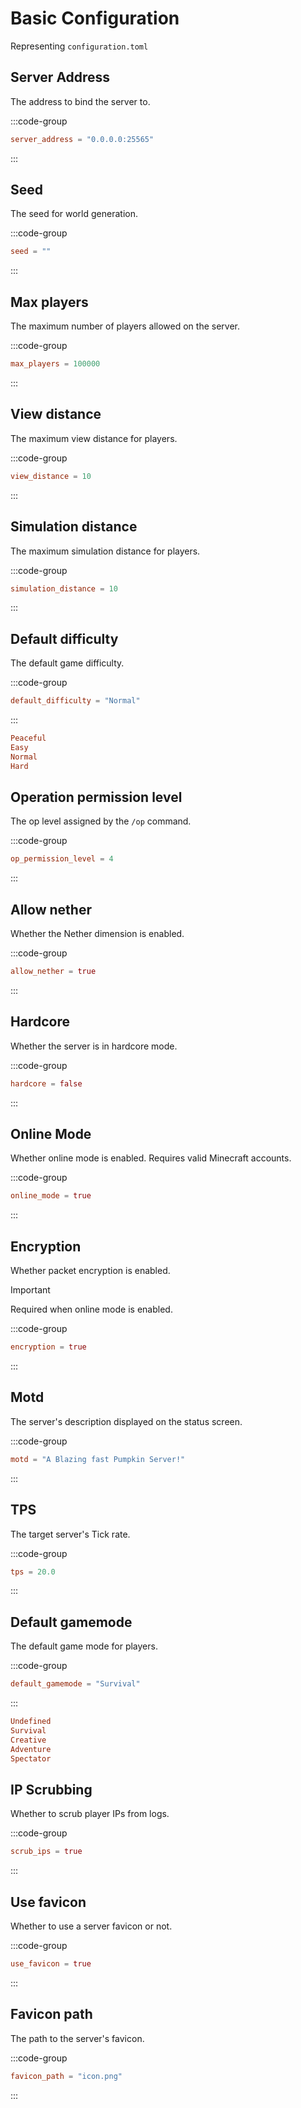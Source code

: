 # Basic Configuration

Representing `configuration.toml`

## Server Address

The address to bind the server to.

:::code-group
```toml [configuration.toml] {2}
server_address = "0.0.0.0:25565"
```
:::

## Seed

The seed for world generation.

:::code-group
```toml [configuration.toml] {2}
seed = ""
```
:::

## Max players

The maximum number of players allowed on the server.

:::code-group
```toml [configuration.toml] {2}
max_players = 100000
```
:::

## View distance

The maximum view distance for players.

:::code-group
```toml [configuration.toml] {2}
view_distance = 10
```
:::

## Simulation distance

The maximum simulation distance for players.

:::code-group
```toml [configuration.toml] {2}
simulation_distance = 10
```
:::

## Default difficulty

The default game difficulty.

:::code-group
```toml [configuration.toml] {2}
default_difficulty = "Normal"
```
:::


```toml
Peaceful
Easy
Normal
Hard
```

## Operation permission level

The op level assigned by the `/op` command.

:::code-group
```toml [configuration.toml] {2}
op_permission_level = 4
```
:::

## Allow nether

Whether the Nether dimension is enabled.

:::code-group
```toml [configuration.toml] {2}
allow_nether = true
```
:::

## Hardcore

Whether the server is in hardcore mode.

:::code-group
```toml [configuration.toml] {2}
hardcore = false
```
:::

## Online Mode

Whether online mode is enabled. Requires valid Minecraft accounts.

:::code-group
```toml [configuration.toml] {2}
online_mode = true
```
:::

## Encryption

Whether packet encryption is enabled.

> [!IMPORTANT]
> Required when online mode is enabled.

:::code-group
```toml [configuration.toml] {2}
encryption = true
```
:::

## Motd

The server's description displayed on the status screen.

:::code-group
```toml [configuration.toml] {2}
motd = "A Blazing fast Pumpkin Server!"
```
:::

## TPS

The target server's Tick rate.

:::code-group
```toml [configuration.toml] {2}
tps = 20.0
```
:::

## Default gamemode

The default game mode for players.

:::code-group
```toml [configuration.toml] {2}
default_gamemode = "Survival"
```
:::

```toml
Undefined
Survival
Creative
Adventure
Spectator
```

## IP Scrubbing

Whether to scrub player IPs from logs.

:::code-group
```toml [configuration.toml] {2}
scrub_ips = true
```
:::

## Use favicon

Whether to use a server favicon or not.

:::code-group
```toml [configuration.toml] {2}
use_favicon = true
```
:::

## Favicon path

The path to the server's favicon.

:::code-group
```toml [configuration.toml] {2}
favicon_path = "icon.png"
```
:::
